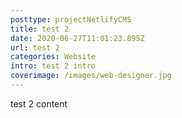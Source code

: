 ```yaml
---
posttype: projectNetlifyCMS
title: test 2
date: 2020-06-27T11:01:23.895Z
url: test 2
categories: Website
intro: test 2 intro
coverimage: /images/web-designer.jpg
---
```

test 2 content